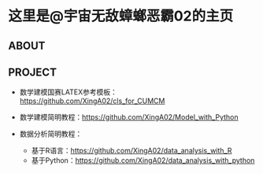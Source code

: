 # 这里是@宇宙无敌蟑螂恶霸02的主页

## ABOUT



## PROJECT

- 数学建模国赛LATEX参考模板：https://github.com/XingA02/cls_for_CUMCM

- 数学建模简明教程：https://github.com/XingA02/Model_with_Python

- 数据分析简明教程：

  - 基于R语言：https://github.com/XingA02/data_analysis_with_R
  - 基于Python：https://github.com/XingA02/data_analysis_with_python
